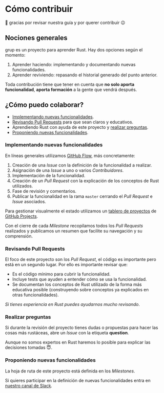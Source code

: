 # Cómo contribuir

:wave: gracias por revisar nuestra guía y por querer contribuir :wink:


## Nociones generales

grup es un proyecto para aprender Rust. Hay dos opciones según el momento:

1. Aprender haciendo: implementando y documentando nuevas funcionalidades.
1. Aprender reviviendo: repasando el historial generado del punto anterior.

Toda contribución tiene que tener en cuenta que **no solo aporta funcionalidad**, **aporta formación** a la gente que vendrá después.


## ¿Cómo puedo colaborar?

* [Implementando nuevas funcionalidades](#implementando-nuevas-funcionalidades).
* [Revisando Pull Requests](#revisando-pull-requests) para que sean claros y educativos.
* Aprendiendo Rust con ayuda de este proyecto y [realizar preguntas](#realizar-preguntas).
* [Proponiendo nuevas funcionalidades](#proponiendo-nuevas-funcionalidades).


### Implementando nuevas funcionalidades

En líneas generales utilizamos [GitHub Flow](https://guides.github.com/introduction/flow/), más concretamente:

1. Creación de una *Issue* con la definición de la funcionalidad a realizar.
1. Asignación de una *Issue* a uno o varios *Contribuidores*.
1. Implementación de la funcionalidad.
1. Creación de un *Pull Request* con la explicación de los conceptos de Rust utilizados.
1. Fase de revisión y comentarios.
1. Publicar la funcionalidad en la rama `master` cerrando el *Pull Request* e *Issue* asociados.

Para gestionar visualmente el estado utilizamos un [tablero de proyectos](https://github.com/OSWeekends/Aprendiendo-RUST/projects/1) de [GitHub Projects](https://help.github.com/articles/about-project-boards/).

Con el cierre de cada *Milestone* recopilamos todos los *Pull Requests* realizados y publicamos un resumen que facilite su navegación y su comprensión.


### Revisando Pull Requests

El foco de este proyecto son los *Pull Request*, el código es importante pero está en un segundo lugar. Por ello es importante revisar que:

* Es el código mínimo para cubrir la funcionalidad.
* Incluye tests que ayuden a entender cómo se usa la funcionalidad.
* Se documentan los conceptos de Rust utilizado de la forma más educativa posible (construyendo sobre conceptos ya explicados en otras funcionalidades).

*Si tienes experiencia en Rust puedes ayudarnos mucho revisando*.


### Realizar preguntas

Si durante la revisión del proyecto tienes dudas o propuestas para hacer las cosas más rustáceas, abre un *Issue* con la etiqueta **question**.

Aunque no somos expertos en Rust haremos lo posible para explicar las decisiones tomadas :innocent:.


### Proponiendo nuevas funcionalidades

La hoja de ruta de este proyecto está definida en los *Milestones*.

Si quieres participar en la definición de nuevas funcionalidades entra en [nuestro canal de Slack](https://osweekends.slack.com/messages/c_rust_aceos_guild/).
